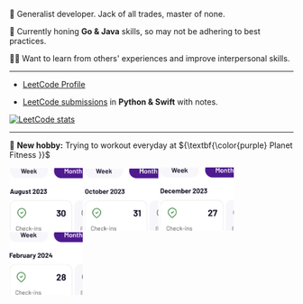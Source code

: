 🔭 Generalist developer. Jack of all trades, master of none.

🌱 Currently honing **Go & Java** skills, so may not be adhering to best practices.

✍🏻 Want to learn from others' experiences and improve interpersonal skills.

---

* [LeetCode Profile](https://leetcode.com/hanjustin/)

* [LeetCode submissions](https://github.com/hanjustin/LeetCode-DSA-problems) in **Python & Swift** with notes.

<!-- BACKUP -->
<!-- [![LeetCode stats](https://leetcard.jacoblin.cool/hanjustin)](https://leetcode.com/hanjustin/) -->

[![LeetCode stats](https://leetcode-stats-six.vercel.app/?username=hanjustin)](https://leetcode.com/hanjustin/)

---

💪 **New hobby:** Trying to workout everyday at ${\textbf{\color{purple} Planet Fitness }}$

<div>
    <img src="/img/Aug_2023.PNG" width="130">
    <img src="/img/Oct_2023.PNG" width="130">
    <img src="/img/Dec_2023.PNG" width="130">
    <img src="/img/Feb_2024.PNG" width="130">
</div>

<!--
- 👯 I’m looking to collaborate on ...
- 🤔 I’m looking for help with ...
- 💬 Ask me about ...
- 📫 How to reach me: ...
- 😄 Pronouns: ...
- ⚡ Fun fact: ...
-->
